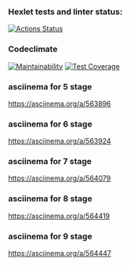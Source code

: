 ### Hexlet tests and linter status:
[![Actions Status](https://github.com/Auzmit/frontend-project-44/workflows/hexlet-check/badge.svg)](https://github.com/Auzmit/frontend-project-44/actions)

### Codeclimate
[![Maintainability](https://api.codeclimate.com/v1/badges/5a1ec8c6307777fb91f0/maintainability)](https://codeclimate.com/github/Auzmit/frontend-project-44/maintainability)
[![Test Coverage](https://api.codeclimate.com/v1/badges/5a1ec8c6307777fb91f0/test_coverage)](https://codeclimate.com/github/Auzmit/frontend-project-44/test_coverage)


### asciinema for 5 stage
https://asciinema.org/a/563896

### asciinema for 6 stage
https://asciinema.org/a/563924

### asciinema for 7 stage
https://asciinema.org/a/564079

### asciinema for 8 stage
https://asciinema.org/a/564419

### asciinema for 9 stage
https://asciinema.org/a/564447